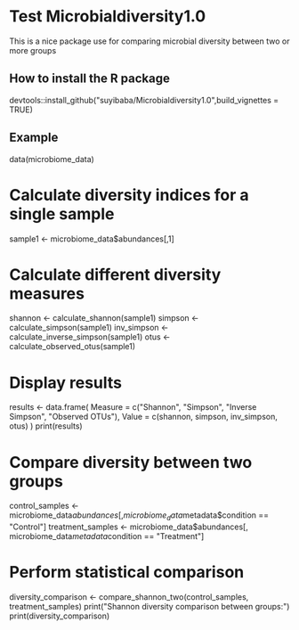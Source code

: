 # Test Microbialdiversity1.0
This is a nice package use for comparing microbial diversity between two or more groups

## How to install the R package
devtools::install_github("suyibaba/Microbialdiversity1.0",build_vignettes = TRUE)


## Example
data(microbiome_data)

# Calculate diversity indices for a single sample
sample1 <- microbiome_data$abundances[,1]

# Calculate different diversity measures
shannon <- calculate_shannon(sample1)
simpson <- calculate_simpson(sample1)
inv_simpson <- calculate_inverse_simpson(sample1)
otus <- calculate_observed_otus(sample1)

# Display results
results <- data.frame(
  Measure = c("Shannon", "Simpson", "Inverse Simpson", "Observed OTUs"),
  Value = c(shannon, simpson, inv_simpson, otus)
)
print(results)

# Compare diversity between two groups
control_samples <- microbiome_data$abundances[, microbiome_data$metadata$condition == "Control"]
treatment_samples <- microbiome_data$abundances[, microbiome_data$metadata$condition == "Treatment"]

# Perform statistical comparison
diversity_comparison <- compare_shannon_two(control_samples, treatment_samples)
print("Shannon diversity comparison between groups:")
print(diversity_comparison)
